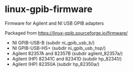 # linux-gpib-firmware
Firmware for Agilent and NI USB GPIB adapters

Packaged from https://linux-gpib.sourceforge.io/firmware/

* NI GPIB-USB-B	(subdir ni_gpib_usb_b/)
* NI GPIB-USB-HS+	(subdir ni_gpib_usb_hsp/)
* Agilent 82357A and 82357B	(subdir agilent_82357a/) 
* Agilent (HP) 82341C and 82341D	(subdir hp_82341/)
* Agilent (HP) 82350A	(subdir hp_82350a/)


